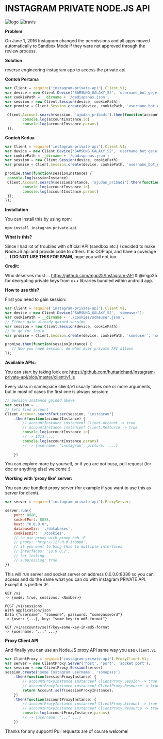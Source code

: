 INSTAGRAM PRIVATE NODE.JS API 
===================
![logo](https://cloud.githubusercontent.com/assets/1809268/15931032/2792427e-2e56-11e6-831e-ffab238cc4a2.png)
![travis](https://travis-ci.org/huttarichard/instagram-private-api.svg)

**Problem**


On June 1, 2016 Instagram changed the permissions and all apps moved automatically to Sandbox Mode if they were not approved through the review process.

**Solution**


reverse engineering instagram app to access the private api.

**Contoh Pertama**


```javascript
var Client = require('instagram-private-api').Client.V1;
var device = new Client.Device('SAMSUNG_GALAXY_S2', 'username_bot_geje');
var cookiePath = __dirname + '/gadispanas.json';
var session = new Client.Session(device, cookiePath);
var promise = Client.Session.create(device, cookiePath, 'username_bot_geje', 'password_bot_geje');

 Client.Account.search(session, 'ajudan_pribadi').then(function(accountInstance) {
        console.log(accountInstance.id)
        console.log(accountInstance.params)
 });   
```

**Contoh Kedua**


```javascript
var Client = require('instagram-private-api').Client.V1;
var device = new Client.Device('SAMSUNG_GALAXY_S2', 'username_bot_geje');
var cookiePath = __dirname + '/gadispanas.json';
var session = new Client.Session(device, cookiePath);
var promise = Client.Session.create(device, cookiePath, 'username_bot_geje', 'password_bot_geje');

promise.then(function(sessionInstance) {
 console.log(sessionInstance);
 Client.Account.search(sessionInstance, 'ajudan_pribadi').then(function(accountInstance) {
        console.log(accountInstance.id)
        console.log(accountInstance.params)
 });   
});
```

**Installation**


You can install this by using npm:
```
npm install instagram-private-api
```

**What is this?** 

Since I had lot of troubles with official API (sandbox etc.) I decided to make Node.JS api and provide code to others. It is OOP api, and have a coverage ... **I DO NOT USE THIS FOR SPAM**, hope you will not too. 


**Credit:**

Who deserves most ... https://github.com/mgp25/Instagram-API & @mgp25 for decrypting private keys from c++ libraries bundled within android app.


**How to use this?** 

First you need to gain session:

```javascript
var Client = require('instagram-private-api').Client.V1;
var device = new Client.Device('SAMSUNG_GALAXY_S2', 'someuser');
var cookiePath = __dirname + './cookies/someuser.json';
// Either gain already gained session
var session = new Client.Session(device, cookiePath);
// Or go for login
var promise = Client.Session.create(device, cookiePath, 'someuser', 'somepassword');

promise.then(function(sessionInstance) {
   // Now you have session, do what ever private API allows
});
```


**Available APIs:**

You can start by taking look on:
https://github.com/huttarichard/instagram-private-api/blob/master/client/v1.js

Every class in namespace client/v1 usually takes one or more arguments, but in most of cases the first one is always session:

```javascript
// Session Instance gained above
var session = .... 
// Lets find account
Client.Account.searchForUser(session, 'instagram')
	.then(function(accountInstance) {
		// accountInstance instanceof Client.Account -> true
		// accountInstance instanceof Client.Resource -> true
		console.log(accountInstance.id)
		// -> 1213.....
		console.log(accountInstance.params)
		// -> {username: 'instagram', picture: ....}
		
	})

```

You can explore more by yourself, or if you are not busy, pull request (for doc or anything else) welcome :)



**Working with 'proxy like' server:**

You can use bundled proxy server (for example if you want to use this as server for client).

```javascript
var server = require('instagram-private-api').ProxyServer;

server.run({
    port: 8080,
    socketPort: 8888,
    host: "0.0.0.0",
    databaseDir: './databases',
    cookiesDir: './cookies',
    // to use proxy with proxy heh :P
    // proxy: 'http://127.0.0.1:8888',
    // if you want to bing this to multiple interfaces
    // interfaces: '10.0.0.2', 
    // for testing
    // suppressLog: true
})
```


This will run server and socket server on address 0.0.0.0:8080 so you can access and do the same what you can do with instagram PRIVATE API. Except it is 
prettier :P.


```
GET /v1
-> {node: true, sessions: <Number>}

POST /v1/sessions
With application/json
Data {"username": "someone", password: "somepassword"}
-> {user: {...}, key: "some-key-in-md5-format"}

GET /v1/accounts/self?key=some-key-in-md5-format
-> {username: "..." ...}
```

**Proxy Client API**

And finally you can use an Node.JS proxy API same way you use `Client.V1`


```javascript
var ClientProxy = require('instagram-private-api').ProxyClient.V1;
var server = new ClientProxy.Server('host', 'port', 'socket port');
var session = new ClientProxy.Session(server)
session.create('some instagram username', 'somepass')
	.then(function(sessionProxyInstance) {
		// accountProxyInstance instanceof ClientProxy.Session -> true
		// accountProxyInstance instanceof ClientProxy.Resource -> true
		return Account.self(sessionProxyInstance);
	})
	.then(function(accountProxyInstance) {
		// accountProxyInstance instanceof ClientProxy.Account -> true
		// accountProxyInstance instanceof ClientProxy.Resource -> true
		console.log(accountProxyInstance.params) 
		// -> {username: "..." ...}
	})
```


Thanks for any support! Pull requests are of course welcome!



